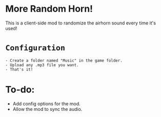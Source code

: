 # More Random Horn!

This is a client-side mod to randomize the airhorn sound every time it's used! 

# ``Configuration``
```
- Create a folder named "Music" in the game folder.
- Upload any .mp3 file you want.
- That's it!
```

# To-do:
- Add config options for the mod.
- Allow the mod to sync the audio.
